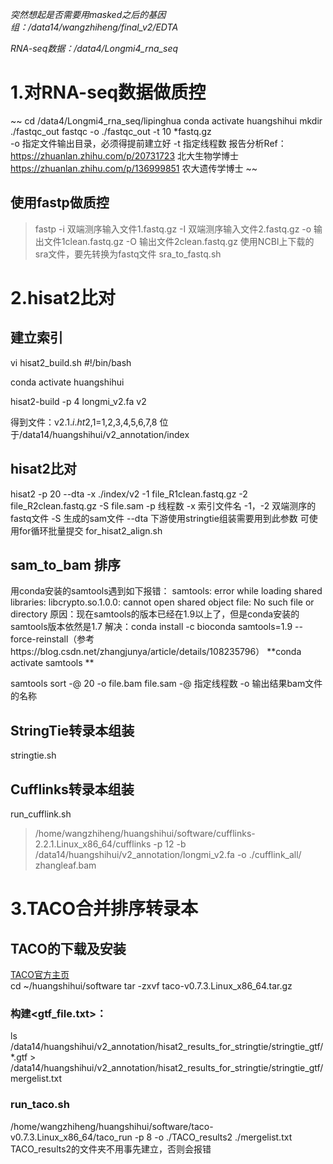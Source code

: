 _突然想起是否需要用masked之后的基因组：/data14/wangzhiheng/final_v2/EDTA_

_RNA-seq数据：/data4/Longmi4_rna_seq_
# 1.对RNA-seq数据做质控
~~
cd /data4/Longmi4_rna_seq/lipinghua
conda activate huangshihui
mkdir ./fastqc_out
fastqc -o ./fastqc_out -t 10 *fastq.gz    
-o 指定文件输出目录，必须得提前建立好
-t 指定线程数
报告分析Ref：
https://zhuanlan.zhihu.com/p/20731723 北大生物学博士
https://zhuanlan.zhihu.com/p/136999851 农大遗传学博士
~~
## 使用fastp做质控
> fastp -i 双端测序输入文件1.fastq.gz -I 双端测序输入文件2.fastq.gz -o 输出文件1clean.fastq.gz -O 输出文件2clean.fastq.gz
使用NCBI上下载的sra文件，要先转换为fastq文件 sra_to_fastq.sh

# 2.hisat2比对
## 建立索引
vi hisat2_build.sh
  #!/bin/bash
  
  conda activate huangshihui
  
  hisat2-build -p 4 longmi_v2.fa v2

得到文件：v2.1.$i.ht2,$1=1,2,3,4,5,6,7,8 位于/data14/huangshihui/v2_annotation/index
## hisat2比对
hisat2 -p 20 --dta -x ./index/v2 -1 file_R1clean.fastq.gz -2 file_R2clean.fastq.gz -S file.sam
-p 线程数
-x 索引文件名
-1，-2 双端测序的fastq文件
-S 生成的sam文件
--dta 下游使用stringtie组装需要用到此参数
可使用for循环批量提交 for_hisat2_align.sh
## sam_to_bam 排序
用conda安装的samtools遇到如下报错：
samtools: error while loading shared libraries: libcrypto.so.1.0.0: cannot open shared object file: No such file or directory
原因：现在samtools的版本已经在1.9以上了，但是conda安装的samtools版本依然是1.7
解决：conda install -c bioconda samtools=1.9 --force-reinstall（参考https://blog.csdn.net/zhangjunya/article/details/108235796）
**conda activate samtools **

samtools sort -@ 20 -o file.bam file.sam
-@ 指定线程数
-o 输出结果bam文件的名称
## StringTie转录本组装
stringtie.sh
## Cufflinks转录本组装
run_cufflink.sh
> /home/wangzhiheng/huangshihui/software/cufflinks-2.2.1.Linux_x86_64/cufflinks -p 12 -b /data14/huangshihui/v2_annotation/longmi_v2.fa -o ./cufflink_all/ zhangleaf.bam
# 3.TACO合并排序转录本
## TACO的下载及安装
[TACO官方主页](http://tacorna.github.io/)  
cd ~/huangshihui/software
tar -zxvf taco-v0.7.3.Linux_x86_64.tar.gz
### 构建<gtf_file.txt>：
ls /data14/huangshihui/v2_annotation/hisat2_results_for_stringtie/stringtie_gtf/*.gtf > /data14/huangshihui/v2_annotation/hisat2_results_for_stringtie/stringtie_gtf/mergelist.txt
### run_taco.sh
/home/wangzhiheng/huangshihui/software/taco-v0.7.3.Linux_x86_64/taco_run -p 8 -o ./TACO_results2 ./mergelist.txt
TACO_results2的文件夹不用事先建立，否则会报错





